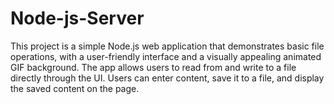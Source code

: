 # Node-js-Server
This project is a simple Node.js web application that demonstrates basic file operations, with a user-friendly interface and a visually appealing animated GIF background. The app allows users to read from and write to a file directly through the UI. Users can enter content, save it to a file, and display the saved content on the page.
